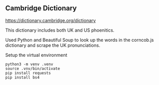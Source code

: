 
## Cambridge Dictionary
https://dictionary.cambridge.org/dictionary

This dictionary includes both UK and US phoenitics.

Used Python and Beautiful Soup to look up the words in the corncob.js dictionary and scrape the UK 
pronunciations.


Setup the virtual environment
```
python3 -m venv .venv
source .vnv/bin/activate
pip install requests
pip install bs4
```